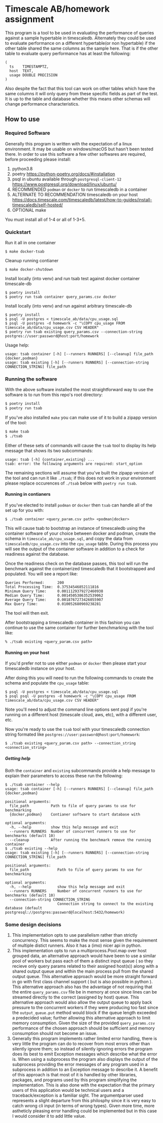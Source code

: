 # Timescale AB/homework assignment

This program is a tool to be used in evaluating the performance of queries against a sample hypertable in timescaledb. Alternately they could be used to evaluate performance on a different hypertable(or non hypertable) if the other table shared the same columns as the sample here. That is if the other table to evaluate query performance has at least the following:

```
(
  ts	TIMESTAMPTZ,
  host	TEXT,
  usage	DOUBLE PRECISION
)
```

Also despite the fact that this tool can work on other tables which have the same columns it will only query from these specific fields as part of the test. It is up to the table and database whether this means other schemas will change performance characteristics.

## How to use

### Required Software

Generally this program is written with the expectation of a linux environment. It may be usable on windows/macOS but hasn't been tested there.
In order to use this software a few other softwares are required, before proceeding please install:

1. python3.8
2. poetry https://python-poetry.org/docs/#installation
3. psql in ubuntu available through `postgresql-client-12` https://www.postgresql.org/download/linux/ubuntu/
4. RECOMMENDED `podman` or `docker` to run timescaledb in a container
5. ALTERNATE TO RECOMMENDATION timescaledb on your host https://docs.timescale.com/timescaledb/latest/how-to-guides/install-timescaledb/self-hosted/
6. OPTIONAL make

You must install all of 1-4 or all of 1-3+5.

### Quickstart

Run it all in one container
```
$ make docker-tsab
```

Cleanup running contianer
```
$ make docker-shutdown
```

Install locally (into venv) and run tsab test against docker container timescale-db
```
$ poetry install
$ poetry run tsab container query_params.csv docker
```

Install locally (into venv) and run against arbitrary timescale-db
```
$ poetry install
$ psql -U postgres < timescale_ab/data/cpu_usage.sql
$ psql -U postgres -d homework -c "\COPY cpu_usage FROM timescale_ab/data/cpu_usage.csv CSV HEADER"
$ poetry run tsab existing query_params.csv --connection-string postgres://user:password@host:port/homework
```

Usage help:
```
usage: tsab container [-h] [--runners RUNNERS] [--cleanup] file_path {docker,podman}
usage: tsab existing [-h] [--runners RUNNERS] [--connection-string CONNECTION_STRING] file_path
```

### Running the software

With the above software installed the most straightforward way to use the software is to run from this repo's root directory:

```sh
$ poetry install
$ poetry run tsab
```

If you've also installed `make` you can make use of it to build a zipapp version of the tool:

```sh
$ make tsab
$ ./tsab
```

Either of these sets of commands will cause the `tsab` tool to display its help message that shows its two subcommands:

```
usage: tsab [-h] {container,existing} ...
tsab: error: the following arguments are required: start_option
```

The remaining sections will assume that you've built the zipapp version of the tool and can run it like `./tsab`; if this does not work in your environment please replace occurences of `./tsab` below with `poetry run tsab`.

#### Running in contianers

If you've elected to install `podman` or `docker` then `tsab` can handle all of the set up for you with:

```
$ ./tsab container <query_param.csv path> <podman|docker>
```

This will cause tsab to bootstrap an instance of timescaledb using the container software of your choice between docker and podman, create the schema in `timescale_ab/cpu_usage.sql`, and copy the data from `timescaledb/cpu_usage.csv` into the `cpu_usage` table. During this process you will see the output of the container software in addition to a check for readiness against the database.

Once the readiness check on the database passes, this tool will run the benchmark against the containerized timescaledb that it bootstrapped and populated. You will see a report like:

```
Queries Performed:      200
Total Processing Time:  0.37534546852111816
Minimum Query Time:     0.0011129379272460938
Median Query Time:      0.0014505386352539062
Average Query Time:     0.0018767273426055907
Max Query Time:         0.010052680969238281
```

The tool will then exit.

After bootstrapping a timescaledb container in this fashion you can continue to use the same container for further benchmarking with the tool like:

```
% ./tsab existing <query_param.csv path>
```

#### Running on your host

If you'd prefer not to use either `podman` or `docker` then please start your timescaledb instance on your host.

After doing this you will need to run the following commands to create the schema  and populate the `cpu_usage` table:

```
$ psql -U postgres < timescale_ab/data/cpu_usage.sql
$ psql psql -U postgres -d homework -c "\COPY cpu_usage FROM timescale_ab/data/cpu_usage.csv CSV HEADER"
```

Note you'll need to adjust the command line options sent psql if you're running on a different host (timescale cloud, aws, etc), with a different user, etc.

Now you're ready to use the `tsab` tool with your timescaledb connection string formated like  `postgres://user:password@host:port/homework`:

```
$ ./tsab existing <query_param.csv path> --connection_string <connection_string>
```

##### Getting help

Both the `container` and `existing` subcommands provide a help message to explain their parameters to access these run the following:

```
$ ./tsab container --help
usage: tsab container [-h] [--runners RUNNERS] [--cleanup] file_path {docker,podman}

positional arguments:
  file_path          Path to file of query params to use for benchmarking
  {docker,podman}    Contianer software to start database with

optional arguments:
  -h, --help         show this help message and exit
  --runners RUNNERS  Number of concurrent runners to use for benchmarks (default 10)
  --cleanup          After running the benchmark remove the running container
$ ./tsab existing --help
usage: tsab existing [-h] [--runners RUNNERS] [--connection-string CONNECTION_STRING] file_path

positional arguments:
  file_path             Path to file of query params to use for benchmarking

optional arguments:
  -h, --help            show this help message and exit
  --runners RUNNERS     Number of concurrent runners to use for benchmarks (default 10)
  --connection-string CONNECTION_STRING
                        Connection string to connect to the existing database (default postgresql://postgres:password@localhost:5432/homework)
```

### Some design decisions

1. This implementation opts to use parallelism rather than strictly concurrency. This seems to make the most sense given the requirement of multiple distict runners. Also it has a (imo) nicer api in python.
2. This implementation opts to run a multiprocess.Pool.map over host grouped data, an alternative approach would have been to use a similar pool of workers but pass each of them a distinct input queue ( so they recieve only query params related to their assigned host(s)) along with a shared output queue and within the main process pull from the shared output queue. This alternative approach would be more straight forward in go with first class channel support ( but is also possible in python ). This alternative approach also has the advantage of not requiring that the entire `query_params.csv` file be in memory at once since lines can be streamed directly to the correct (assigned by host) queue. This alternative approach would also allow the output queue to apply back pressure to the concurrent workers if they were producing too fast since the `output_queue.put` method would block if the queue length exceeded a predecided value; further allowing this alternative approach to limit memory consumption. Given the size of the provided `query_params.csv` performance of the chosen approach should be sufficient and memory consumption should not become an issue.
3. Generally this program implements rather limited error handling, there is very little the program can do to recover from most errors other than silently ignore them; so instead of silently ignoring errors the program does its best to emit Exception messages which describe what the error is. When using a subprocess the program also displays the output of the subprocess providing the error messages of any program used in a subprocess in addition to an Exception message to describe it. A benefit of this approach is that most of it is handled by other libraries, packages, and programs used by this program simplifying the implementation. This is also done with the expectation that the primary users of this application would be technical users and a traceback/exception is a familiar sight. The argumentparser used represents a slight departure from this philosphy since it is very easy to catch wrong cli input (in terms of wrong types). Given more time, more astheticly pleasing error handling could be implemented but in this case I would consider it to add little value.
